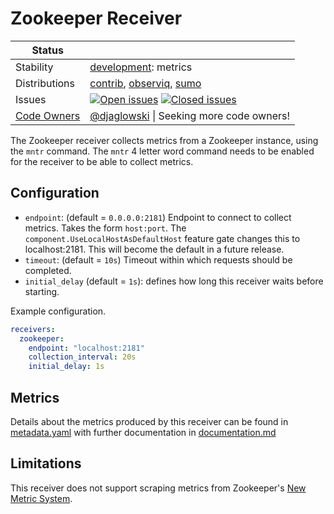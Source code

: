 # Zookeeper Receiver

<!-- status autogenerated section -->
| Status        |           |
| ------------- |-----------|
| Stability     | [development]: metrics   |
| Distributions | [contrib], [observiq], [sumo] |
| Issues        | [![Open issues](https://img.shields.io/github/issues-search/open-telemetry/opentelemetry-collector-contrib?query=is%3Aissue%20is%3Aopen%20label%3Areceiver%2Fzookeeper%20&label=open&color=orange&logo=opentelemetry)](https://github.com/open-telemetry/opentelemetry-collector-contrib/issues?q=is%3Aopen+is%3Aissue+label%3Areceiver%2Fzookeeper) [![Closed issues](https://img.shields.io/github/issues-search/open-telemetry/opentelemetry-collector-contrib?query=is%3Aissue%20is%3Aclosed%20label%3Areceiver%2Fzookeeper%20&label=closed&color=blue&logo=opentelemetry)](https://github.com/open-telemetry/opentelemetry-collector-contrib/issues?q=is%3Aclosed+is%3Aissue+label%3Areceiver%2Fzookeeper) |
| [Code Owners](https://github.com/open-telemetry/opentelemetry-collector-contrib/blob/main/CONTRIBUTING.md#becoming-a-code-owner)    | [@djaglowski](https://www.github.com/djaglowski) \| Seeking more code owners! |

[development]: https://github.com/open-telemetry/opentelemetry-collector#development
[contrib]: https://github.com/open-telemetry/opentelemetry-collector-releases/tree/main/distributions/otelcol-contrib
[observiq]: https://github.com/observIQ/observiq-otel-collector
[sumo]: https://github.com/SumoLogic/sumologic-otel-collector
<!-- end autogenerated section -->

The Zookeeper receiver collects metrics from a Zookeeper instance, using the `mntr` command. The `mntr` 4 letter word command needs
to be enabled for the receiver to be able to collect metrics.

## Configuration

- `endpoint`: (default = `0.0.0.0:2181`) Endpoint to connect to collect metrics. Takes the form `host:port`. The `component.UseLocalHostAsDefaultHost` feature gate changes this to localhost:2181. This will become the default in a future release.
- `timeout`: (default = `10s`) Timeout within which requests should be completed.
- `initial_delay` (default = `1s`): defines how long this receiver waits before starting.

Example configuration.

```yaml
receivers:
  zookeeper:
    endpoint: "localhost:2181"
    collection_interval: 20s
    initial_delay: 1s
```

## Metrics

Details about the metrics produced by this receiver can be found in [metadata.yaml](./metadata.yaml) with further documentation in [documentation.md](./documentation.md)

## Limitations

This receiver does not support scraping metrics from Zookeeper's [New Metric System](https://zookeeper.apache.org/doc/r3.6.3/zookeeperMonitor.html#Metrics-System).
